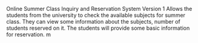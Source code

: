 Online Summer Class Inquiry and Reservation System Version 1
Allows the students from the university to check the available subjects for summer class.
They can view some information about the subjects, number of students reserved on it.
The students will provide some basic information for reservation.
m

